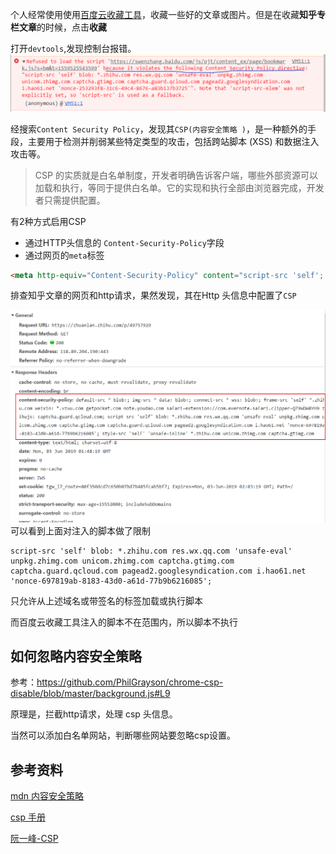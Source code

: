 个人经常使用使用[百度云收藏工具](https://wenzhang.baidu.com/tools)，收藏一些好的文章或图片。但是在收藏**知乎专栏文章**的时候，点击**收藏**

打开`devtools`,发现控制台报错。
![csp error](./images/csp_error.png)

经搜索`Content Security Policy`，发现其`CSP(内容安全策略 )`，是一种额外的手段，主要用于检测并削弱某些特定类型的攻击，包括跨站脚本 (XSS) 和数据注入攻击等。

>CSP 的实质就是白名单制度，开发者明确告诉客户端，哪些外部资源可以加载和执行，等同于提供白名单。它的实现和执行全部由浏览器完成，开发者只需提供配置。

有2种方式启用CSP
- 通过HTTP头信息的 `Content-Security-Policy`字段
- 通过网页的`meta`标签

```html
<meta http-equiv="Content-Security-Policy" content="script-src 'self'; object-src 'none'; style-src cdn.example.org third-party.org; child-src https:">
```
排查知乎文章的网页和http请求，果然发现，其在Http 头信息中配置了`CSP`

![zhihu csp](./images/zhihu_csp.png)
可以看到上面对注入的脚本做了限制
```
script-src 'self' blob: *.zhihu.com res.wx.qq.com 'unsafe-eval' unpkg.zhimg.com unicom.zhimg.com captcha.gtimg.com captcha.guard.qcloud.com pagead2.googlesyndication.com i.hao61.net 'nonce-697819ab-8183-43d0-a61d-77b9b6216085';
```
只允许从上述域名或带签名的标签加载或执行脚本

而百度云收藏工具注入的脚本不在范围内，所以脚本不执行

## 如何忽略内容安全策略
参考：https://github.com/PhilGrayson/chrome-csp-disable/blob/master/background.js#L9

原理是，拦截http请求，处理 csp 头信息。

当然可以添加白名单网站，判断哪些网站要忽略csp设置。


## 参考资料
[mdn 内容安全策略](https://developer.mozilla.org/zh-CN/docs/Web/HTTP/CSP)

[csp 手册](https://content-security-policy.com/)

[阮一峰-CSP](http://www.ruanyifeng.com/blog/2016/09/csp.html)
